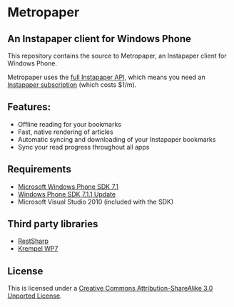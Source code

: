# Metropaper

## An Instapaper client for Windows Phone

This repository contains the source to Metropaper, an Instapaper client for Windows Phone.

Metropaper uses the [full Instapaper API](http://www.instapaper.com/api/full), which means you need an [Instapaper subscription](http://www.instapaper.com/subscription) (which costs $1/m).

## Features:

* Offline reading for your bookmarks
* Fast, native rendering of articles
* Automatic syncing and downloading of your Instapaper bookmarks
* Sync your read progress throughout all apps

## Requirements

* [Microsoft Windows Phone SDK 7.1](http://www.microsoft.com/en-us/download/details.aspx?id=27570)
* [Windows Phone SDK 7.1.1 Update](http://www.microsoft.com/en-us/download/details.aspx?id=29233)
* Microsoft Visual Studio 2010 (included with the SDK)

## Third party libraries

* [RestSharp](http://restsharp.org)
* [Krempel WP7](http://krempelwp7.codeplex.com)

## License

This is licensed under a [Creative Commons Attribution-ShareAlike 3.0 Unported License](http://creativecommons.org/licenses/by-sa/2.0/uk/deed.en_US).